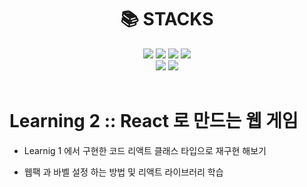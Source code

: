 <div align=center>
<h1>📚 STACKS</h1>
</div>
<div align=center> 
  <img src="https://img.shields.io/badge/html5-E34F26?style=for-the-badge&logo=html5&logoColor=white"> 
  <img src="https://img.shields.io/badge/css-1572B6?style=for-the-badge&logo=css3&logoColor=white"> 
  <img src="https://img.shields.io/badge/javascript-F7DF1E?style=for-the-badge&logo=javascript&logoColor=black"> 
  <img src="https://img.shields.io/badge/React-61DAFB?style=for-the-badge&logo=React&logoColor=black"> 
</div>
<div align=center> 
  <img src="https://img.shields.io/badge/Webpack-8DD6F9?style=for-the-badge&logo=Webpack&logoColor=white"> 
  <img src="https://img.shields.io/badge/Babel-F9DC3E?style=for-the-badge&logo=Babel&logoColor=white">

</div>

<br/>

# Learning 2 :: React 로 만드는 웹 게임

- Learnig 1 에서 구현한 코드 리액트 클래스 타입으로 재구현 해보기

- 웹팩 과 바벨 설정 하는 방법 및 리액트 라이브러리 학습
